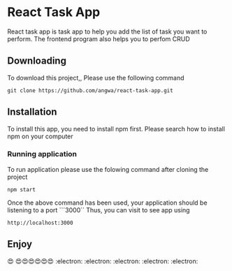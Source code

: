 # React Task App
React task app is task app to help you add the list of task you want to perform. The frontend program also helps you to perfom CRUD

## Downloading
To download this project,, Please use the following command
```
git clone https://github.com/angwa/react-task-app.git

```
## Installation
To install this app, you need to install npm first. Please search how to install npm on your computer

### Running application

To run application please use the folowing command after cloning the project

```
npm start

```

Once the above command has been used, your application should be listening to a port ```3000`` Thus, you can visit to see app using

```
http://localhost:3000
```

## Enjoy
:heart_eyes: :heart_eyes::heart_eyes::heart_eyes::heart_eyes::heart_eyes::heart_eyes: :electron: :electron: :electron: :electron: :electron: 
